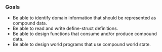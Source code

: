 ### Goals

-   Be able to identify domain information that should be represented as compound data.
-   Be able to read and write define-struct definitions.
-   Be able to design functions that consume and/or produce compound data.
-   Be able to design world programs that use compound world state.
